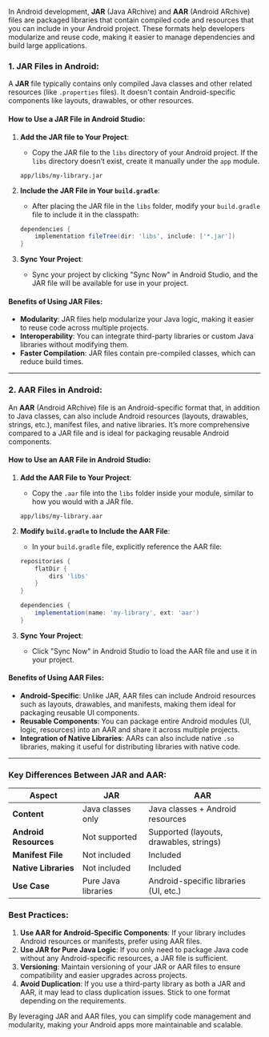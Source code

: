 In Android development, **JAR** (Java ARchive) and **AAR** (Android ARchive) files are packaged libraries that contain compiled code and resources that you can include in your Android project. These formats help developers modularize and reuse code, making it easier to manage dependencies and build large applications.

### 1. **JAR Files in Android**:
A **JAR** file typically contains only compiled Java classes and other related resources (like `.properties` files). It doesn't contain Android-specific components like layouts, drawables, or other resources.

#### How to Use a JAR File in Android Studio:
1. **Add the JAR file to Your Project**:
   - Copy the JAR file to the `libs` directory of your Android project. If the `libs` directory doesn’t exist, create it manually under the `app` module.
   
   ```
   app/libs/my-library.jar
   ```

2. **Include the JAR File in Your `build.gradle`**:
   - After placing the JAR file in the `libs` folder, modify your `build.gradle` file to include it in the classpath:

   ```groovy
   dependencies {
       implementation fileTree(dir: 'libs', include: ['*.jar'])
   }
   ```

3. **Sync Your Project**:
   - Sync your project by clicking "Sync Now" in Android Studio, and the JAR file will be available for use in your project.

#### Benefits of Using JAR Files:
- **Modularity**: JAR files help modularize your Java logic, making it easier to reuse code across multiple projects.
- **Interoperability**: You can integrate third-party libraries or custom Java libraries without modifying them.
- **Faster Compilation**: JAR files contain pre-compiled classes, which can reduce build times.

---

### 2. **AAR Files in Android**:
An **AAR** (Android ARchive) file is an Android-specific format that, in addition to Java classes, can also include Android resources (layouts, drawables, strings, etc.), manifest files, and native libraries. It’s more comprehensive compared to a JAR file and is ideal for packaging reusable Android components.

#### How to Use an AAR File in Android Studio:
1. **Add the AAR File to Your Project**:
   - Copy the `.aar` file into the `libs` folder inside your module, similar to how you would with a JAR file.
   
   ```
   app/libs/my-library.aar
   ```

2. **Modify `build.gradle` to Include the AAR File**:
   - In your `build.gradle` file, explicitly reference the AAR file:

   ```groovy
   repositories {
       flatDir {
           dirs 'libs'
       }
   }

   dependencies {
       implementation(name: 'my-library', ext: 'aar')
   }
   ```

3. **Sync Your Project**:
   - Click "Sync Now" in Android Studio to load the AAR file and use it in your project.

#### Benefits of Using AAR Files:
- **Android-Specific**: Unlike JAR, AAR files can include Android resources such as layouts, drawables, and manifests, making them ideal for packaging reusable UI components.
- **Reusable Components**: You can package entire Android modules (UI, logic, resources) into an AAR and share it across multiple projects.
- **Integration of Native Libraries**: AARs can also include native `.so` libraries, making it useful for distributing libraries with native code.

---

### Key Differences Between JAR and AAR:
| Aspect                  | JAR                         | AAR                                     |
|-------------------------|-----------------------------|-----------------------------------------|
| **Content**              | Java classes only           | Java classes + Android resources        |
| **Android Resources**    | Not supported               | Supported (layouts, drawables, strings) |
| **Manifest File**        | Not included                | Included                               |
| **Native Libraries**     | Not included                | Included                               |
| **Use Case**             | Pure Java libraries         | Android-specific libraries (UI, etc.)  |

### Best Practices:
1. **Use AAR for Android-Specific Components**: If your library includes Android resources or manifests, prefer using AAR files.
2. **Use JAR for Pure Java Logic**: If you only need to package Java code without any Android-specific resources, a JAR file is sufficient.
3. **Versioning**: Maintain versioning of your JAR or AAR files to ensure compatibility and easier upgrades across projects.
4. **Avoid Duplication**: If you use a third-party library as both a JAR and AAR, it may lead to class duplication issues. Stick to one format depending on the requirements.

By leveraging JAR and AAR files, you can simplify code management and modularity, making your Android apps more maintainable and scalable.
